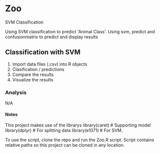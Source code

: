 # Zoo
SVM Classification

Using SVM classification to predict 'Animal Class'.  Using svm, predict and confusionmatrix to predict and display results

## Classification with SVM

1. Import data files (.csv) into R objects
2. Clasification / predictions
3. Compare the results
4. Visualize the results


### Analysis
N/A

#### Notes
This project makes use of the librarys
library(caret) # Supporting model
library(dplyr) # For splitting data
library(e1071) # For SVM.  

To use the script, clone the repo and run the Zoo.R script.  Script contains relative paths so this project can be cloned in any location.